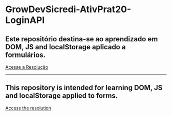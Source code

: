 # GrowDevSicredi-AtivPrat20-LoginAPI
## Este repositório destina-se ao aprendizado em DOM, JS and localStorage aplicado a formulários.
[Acesse a Resolução](https://pablogarcia48.github.io/GrowDevSicredi-AtivPrat20-LoginAPI_1.1/)

-------------------------------------------------------

## This repository is intended for learning DOM, JS and localStorage applied to forms.
[Access the resolution](https://pablogarcia48.github.io/GrowDevSicredi-AtivPrat20-LoginAPI_1.1/)
